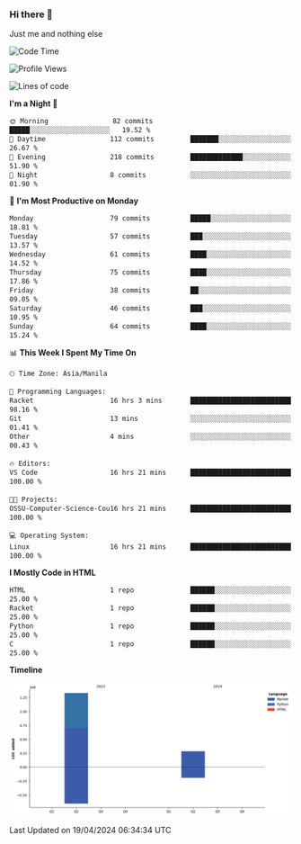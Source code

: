 ### Hi there 👋

Just me and nothing else


<!--START_SECTION:waka-->
![Code Time](http://img.shields.io/badge/Code%20Time-151%20hrs%2052%20mins-blue)

![Profile Views](http://img.shields.io/badge/Profile%20Views-18-blue)

![Lines of code](https://img.shields.io/badge/From%20Hello%20World%20I%27ve%20Written-1.6%20million%20lines%20of%20code-blue)

**I'm a Night 🦉** 

```text
🌞 Morning                82 commits          █████░░░░░░░░░░░░░░░░░░░░   19.52 % 
🌆 Daytime                112 commits         ███████░░░░░░░░░░░░░░░░░░   26.67 % 
🌃 Evening                218 commits         █████████████░░░░░░░░░░░░   51.90 % 
🌙 Night                  8 commits           ░░░░░░░░░░░░░░░░░░░░░░░░░   01.90 % 
```
📅 **I'm Most Productive on Monday** 

```text
Monday                   79 commits          █████░░░░░░░░░░░░░░░░░░░░   18.81 % 
Tuesday                  57 commits          ███░░░░░░░░░░░░░░░░░░░░░░   13.57 % 
Wednesday                61 commits          ████░░░░░░░░░░░░░░░░░░░░░   14.52 % 
Thursday                 75 commits          ████░░░░░░░░░░░░░░░░░░░░░   17.86 % 
Friday                   38 commits          ██░░░░░░░░░░░░░░░░░░░░░░░   09.05 % 
Saturday                 46 commits          ███░░░░░░░░░░░░░░░░░░░░░░   10.95 % 
Sunday                   64 commits          ████░░░░░░░░░░░░░░░░░░░░░   15.24 % 
```


📊 **This Week I Spent My Time On** 

```text
🕑︎ Time Zone: Asia/Manila

💬 Programming Languages: 
Racket                   16 hrs 3 mins       █████████████████████████   98.16 % 
Git                      13 mins             ░░░░░░░░░░░░░░░░░░░░░░░░░   01.41 % 
Other                    4 mins              ░░░░░░░░░░░░░░░░░░░░░░░░░   00.43 % 

🔥 Editors: 
VS Code                  16 hrs 21 mins      █████████████████████████   100.00 % 

🐱‍💻 Projects: 
OSSU-Computer-Science-Cou16 hrs 21 mins      █████████████████████████   100.00 % 

💻 Operating System: 
Linux                    16 hrs 21 mins      █████████████████████████   100.00 % 
```

**I Mostly Code in HTML** 

```text
HTML                     1 repo              ██████░░░░░░░░░░░░░░░░░░░   25.00 % 
Racket                   1 repo              ██████░░░░░░░░░░░░░░░░░░░   25.00 % 
Python                   1 repo              ██████░░░░░░░░░░░░░░░░░░░   25.00 % 
C                        1 repo              ██████░░░░░░░░░░░░░░░░░░░   25.00 % 
```



**Timeline**

![Lines of Code chart](https://raw.githubusercontent.com/brutist/brutist/main/assets/bar_graph.png)


 Last Updated on 19/04/2024 06:34:34 UTC
<!--END_SECTION:waka-->
